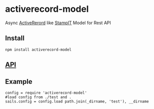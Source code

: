 # activerecord-model
Async [ActiveRerord](https://bfanger.nl/angular-activerecord/api/#!/api/ActiveRecord) like [StampIT](https://github.com/stampit-org/stampit) Model for Rest API

## Install
```
npm install activerecord-model
```

## [API](https://rawcdn.githack.com/twhtanghk/activerecord-model/master/docs/index.html)

## Example
```
config = require 'activerecord-model'
#load config from ./test and .
sails.config = config.load path.join(_dirname, 'test'), __dirname

```
